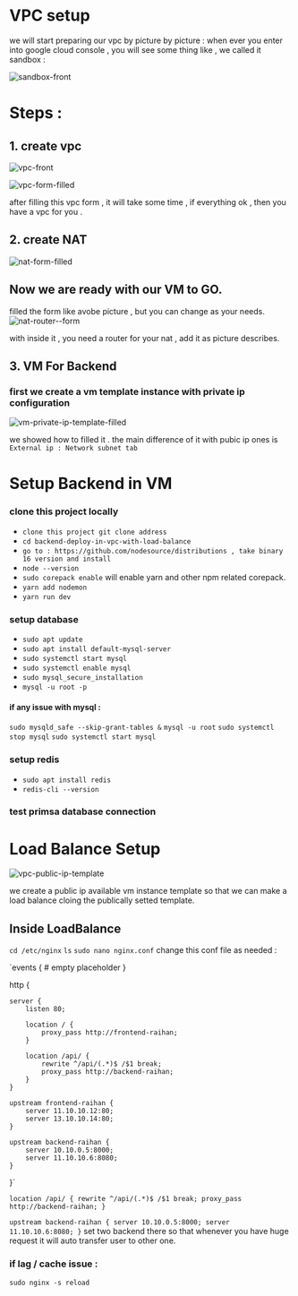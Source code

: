 # VPC setup 

we will start preparing our vpc by picture by picture :
when ever you enter into google cloud console , you will see some thing like , we called it sandbox :

![sandbox-front](https://github.com/RaihanIIUC/backend-deploy-in-vpc-with-load-balance/assets/51045712/2497f9f0-6a89-45be-b87b-46fd3c0ade5c)

# Steps : 
## 1. create vpc 
![vpc-front](https://github.com/RaihanIIUC/backend-deploy-in-vpc-with-load-balance/assets/51045712/913cd3f4-4ae2-47a3-9327-5e8c936e88fb)

![vpc-form-filled](https://github.com/RaihanIIUC/backend-deploy-in-vpc-with-load-balance/assets/51045712/b90e38ea-c69d-46de-8a3c-5454838d8f13)

after filling this vpc form , it will take some time , if everything ok , then you have a vpc for you .

## 2. create NAT 
![nat-form-filled](https://github.com/RaihanIIUC/backend-deploy-in-vpc-with-load-balance/assets/51045712/6431a4f1-9aae-4f29-acf5-da0f4ca8a5bd)


## Now we are ready with our VM to GO.
filled the form like avobe picture , but you can change as your needs.
![nat-router--form](https://github.com/RaihanIIUC/backend-deploy-in-vpc-with-load-balance/assets/51045712/d31f5a73-68a4-4807-9ebd-58762cf2fbb2)

with inside it , you need a router for your nat , add it as picture describes.

## 3. VM For Backend 

 ### first we create a vm template instance with private ip configuration 


 ![vm-private-ip-template-filled](https://github.com/RaihanIIUC/backend-deploy-in-vpc-with-load-balance/assets/51045712/62f5cdb3-6e1c-4b1f-aed5-d268aee9ad5d)

we showed how to filled it . the main difference of it with pubic ip ones is 
`External ip : Network subnet tab `




# Setup Backend in VM 

### clone this project locally
* `clone this project git clone address`
* `cd backend-deploy-in-vpc-with-load-balance`
* `go to : https://github.com/nodesource/distributions , take binary 16 version and install `
* `node --version`
* `sudo corepack enable` will enable yarn and other npm related corepack.
* `yarn add nodemon`
* `yarn run dev`


### setup database 

* `sudo apt update`
* `sudo apt install default-mysql-server`
* `sudo systemctl start mysql`
* `sudo systemctl enable mysql`
* `sudo mysql_secure_installation`
* `mysql -u root -p`

#### if any issue with mysql :

`sudo mysqld_safe --skip-grant-tables &`
`mysql -u root`
`sudo systemctl stop mysql`
`sudo systemctl start mysql`

### setup redis 
* `sudo apt install redis`
* `redis-cli --version`

### test primsa database connection 



# Load Balance Setup 

![vpc-public-ip-template](https://github.com/RaihanIIUC/backend-deploy-in-vpc-with-load-balance/assets/51045712/f3a6439d-b06d-475b-b0a9-d15654e53a54)

we create a public ip available vm instance template so that we can make a load balance cloing the publically setted template.

## Inside LoadBalance

`cd /etc/nginx`
`ls`
`sudo nano nginx.conf` change this conf file as needed :


`events {
    # empty placeholder
}


http {

    server {
        listen 80;

        location / {
            proxy_pass http://frontend-raihan;
        }

        location /api/ {
            rewrite ^/api/(.*)$ /$1 break;
            proxy_pass http://backend-raihan;
        }
    }

    upstream frontend-raihan {
        server 11.10.10.12:80;
        server 13.10.10.14:80;
    }

    upstream backend-raihan {
        server 10.10.0.5:8000;
        server 11.10.10.6:8080;
    }
}`

`location /api/ {
            rewrite ^/api/(.*)$ /$1 break;
             proxy_pass http://backend-raihan;
}`

`upstream backend-raihan {
       server 10.10.0.5:8000;
       server 11.10.10.6:8080;
}` set two backend there so that whenever you have huge request it will auto transfer user to other one.

### if lag / cache issue :
`sudo nginx -s reload`

